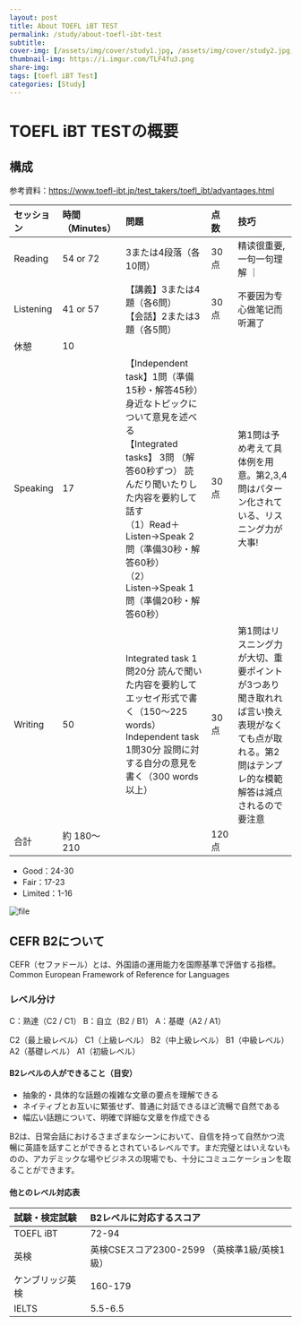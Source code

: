 ```yaml
---
layout: post
title: About TOEFL iBT TEST
permalink: /study/about-toefl-ibt-test
subtitle: 
cover-img: [/assets/img/cover/study1.jpg, /assets/img/cover/study2.jpg, /assets/img/cover/study3.jpg]
thumbnail-img: https://i.imgur.com/TLF4fu3.png
share-img:
tags: [toefl iBT Test]
categories: [Study]
---
```


# TOEFL iBT TESTの概要
##  構成
参考資料：https://www.toefl-ibt.jp/test_takers/toefl_ibt/advantages.html

| セッション | 時間（Minutes） | 問題 | 点数 | 技巧 |
| :-- | :-- | :-- | :-- | :-- |
| Reading | 54 or 72 | 3または4段落（各10問）| 30点 | 精读很重要,一句一句理解 ｜
| Listening | 41 or 57 | 【講義】3または4題（各6問）</br>【会話】2または3題（各5問）| 30点 | 不要因为专心做笔记而听漏了 |
| 休憩| 10  | | | |
| Speaking | 17 | 【Independent task】1問（準備15秒・解答45秒）身近なトピックについて意見を述べる <br>【Integrated tasks】 3問 （解答60秒ずつ） 読んだり聞いたりした内容を要約して話す<br>（1）Read＋Listen→Speak 2問（準備30秒・解答60秒）<br>（2）Listen→Speak 1問（準備20秒・解答60秒）| 30点 | 第1問は予め考えて具体例を用意。第2,3,4問はパターン化されている、リスニング力が大事!|
| Writing | 50  | Integrated task 1問20分 読んで聞いた内容を要約してエッセイ形式で書く（150～225 words）<br> Independent task 1問30分  設問に対する自分の意見を書く（300 words以上） | 30点  |第1問はリスニング力が大切、重要ポイントが3つあり聞き取れれば言い換え表現がなくても点が取れる。第2問はテンプレ的な模範解答は減点されるので要注意 |
| 合計 | 約 180〜210 |  | 120点 | |

* Good：24-30
* Fair：17-23
* Limited：1-16

![file](https://i.imgur.com/TLF4fu3.png)

## CEFR B2について
CEFR（セファドール）とは、外国語の運用能力を国際基準で評価する指標。  
Common European Framework of Reference for Languages

### レベル分け
 C：熟達（C2 / C1）
 B：自立（B2 / B1）
 A：基礎（A2 / A1）

C2（最上級レベル）
C1（上級レベル）
B2（中上級レベル）
B1（中級レベル）
A2（基礎レベル）
A1（初級レベル）

#### B2レベルの人ができること（目安）
* 抽象的・具体的な話題の複雑な文章の要点を理解できる
* ネイティブとお互いに緊張せず、普通に対話できるほど流暢で自然である
* 幅広い話題について、明確で詳細な文章を作成できる

B2は、日常会話におけるさまざまなシーンにおいて、自信を持って自然かつ流暢に英語を話すことができるとされているレベルです。まだ完璧とはいえないものの、アカデミックな場やビジネスの現場でも、十分にコミュニケーションを取ることができます。

#### 他とのレベル対応表
| 試験・検定試験 | B2レベルに対応するスコア |
|:--| :--|
| TOEFL iBT | 72-94 |
| 英検 | 英検CSEスコア2300-2599 （英検準1級/英検1級）|
| ケンブリッジ英検 | 160-179 |
| IELTS | 5.5-6.5 |
